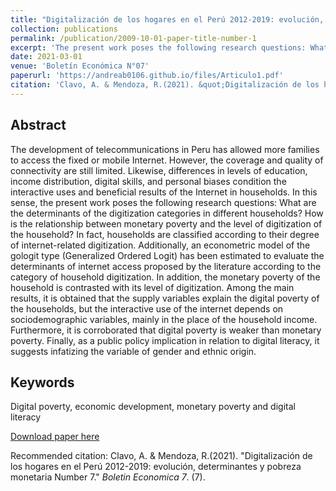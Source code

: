 ```yaml
---
title: "Digitalización de los hogares en el Perú 2012-2019: evolución, determinantes y pobreza monetaria"
collection: publications
permalink: /publication/2009-10-01-paper-title-number-1
excerpt: 'The present work poses the following research questions: What are the determinants of the digitization categories in different households? How is the relationship between monetary poverty and the level of digitization of the household?'
date: 2021-03-01
venue: 'Boletín Económica N°07'
paperurl: 'https://andreab0106.github.io/files/Articulo1.pdf'
citation: 'Clavo, A. & Mendoza, R.(2021). &quot;Digitalización de los hogares en el Perú 2012-2019: evolución, determinantes y pobreza monetaria Number 7.&quot; <i>Boletin Economica 7</i>.'
---
```

## Abstract

The development of telecommunications in Peru has allowed more families to access the fixed or mobile Internet. However, the coverage and quality of connectivity are still limited. Likewise, differences in levels of education, income distribution, digital skills, and personal biases condition the interactive uses and beneficial results of the Internet in households. In this sense, the present work poses the following research questions: What are the determinants of the digitization categories in different households? How is the relationship between monetary poverty and the level of digitization of the household? In fact, households are classified according to their degree of internet-related digitization. Additionally, an econometric model of the gologit type (Generalized Ordered Logit) has been estimated to evaluate the determinants of internet access proposed by the literature according to the category of household digitization. In addition, the monetary poverty of the household is contrasted with its level of digitization. Among the main results, it is obtained that the supply variables explain the digital poverty of the households, but the interactive use of the internet depends on sociodemographic variables, mainly in the place of the household income. Furthermore, it is corroborated that digital poverty is weaker than monetary poverty. Finally, as a public policy implication in relation to digital literacy, it suggests infatizing the variable of gender and ethnic origin.

## Keywords
Digital poverty, economic development, monetary poverty and digital literacy

[Download paper here]('https://andreab0106.github.io/files/Articulo1.pdf')

Recommended citation: Clavo, A. & Mendoza, R.(2021). &quot;Digitalización de los hogares en el Perú 2012-2019: evolución, determinantes y pobreza monetaria Number 7.&quot; <i>Boletin Economica 7</i>. (7).